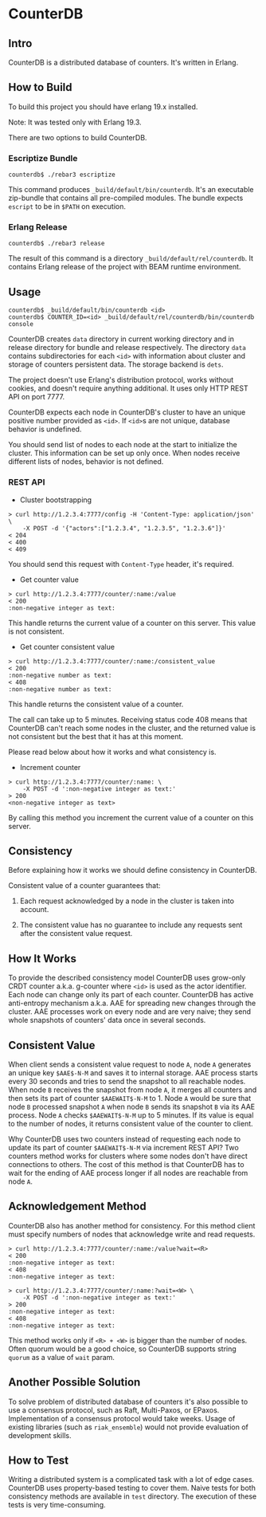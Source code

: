 # CounterDB

## Intro

CounterDB is a distributed database of counters. It's written in Erlang.

## How to Build

To build this project you should have erlang 19.x installed.

Note: It was tested only with Erlang 19.3.

There are two options to build CounterDB.

### Escriptize Bundle

```
counterdb$ ./rebar3 escriptize
```

This command produces `_build/default/bin/counterdb`. It's an executable
zip-bundle that contains all pre-compiled modules. The bundle expects `escript`
to be in `$PATH` on execution.

### Erlang Release

```
counterdb$ ./rebar3 release
```

The result of this command is a directory `_build/default/rel/counterdb`.
It contains Erlang release of the project with BEAM runtime environment.

## Usage

```
counterdb$ _build/default/bin/counterdb <id>
counterdb$ COUNTER_ID=<id> _build/default/rel/counterdb/bin/counterdb console
```

CounterDB creates `data` directory in current working directory and
in release directory for bundle and release respectively. The directory `data`
contains subdirectories for each `<id>` with information about cluster and
storage of counters persistent data. The storage backend is `dets`.

The project doesn't use Erlang's distribution protocol, works without
cookies, and doesn't require anything additional. It uses only HTTP REST API
on port 7777.

CounterDB expects each node in CounterDB's cluster to have an unique positive
number provided as `<id>`. If `<id>`s are not unique, database behavior
is undefined.

You should send list of nodes to each node at the start to initialize
the cluster. This information can be set up only once. When nodes receive
different lists of nodes, behavior is not defined.

### REST API

* Cluster bootstrapping

```
> curl http://1.2.3.4:7777/config -H 'Content-Type: application/json' \
    -X POST -d '{"actors":["1.2.3.4", "1.2.3.5", "1.2.3.6"]}'
< 204
< 400
< 409
```

You should send this request with `Content-Type` header, it's required.

* Get counter value

```
> curl http://1.2.3.4:7777/counter/:name:/value
< 200
:non-negative integer as text:
```

This handle returns the current value of a counter on this server. This value
is not consistent.

* Get counter consistent value

```
> curl http://1.2.3.4:7777/counter/:name:/consistent_value
< 200
:non-negative number as text:
< 408
:non-negative number as text:
```

This handle returns the consistent value of a counter.

The call can take up to 5 minutes. Receiving status code 408 means that
CounterDB can't reach some nodes in the cluster, and the returned value is not
consistent but the best that it has at this moment.

Please read below about how it works and what consistency is.

* Increment counter

```
> curl http://1.2.3.4:7777/counter/:name: \
    -X POST -d ':non-negative integer as text:'
> 200
<non-negative integer as text>
```

By calling this method you increment the current value of a counter
on this server.

## Consistency

Before explaining how it works we should define consistency in CounterDB.

Consistent value of a counter guarantees that:

1. Each request acknowledged by a node in the cluster is taken into account.

2. The consistent value has no guarantee to include any requests sent after
the consistent value request.

## How It Works

To provide the described consistency model CounterDB uses grow-only CRDT
counter a.k.a. g-counter where `<id>` is used as the actor identifier. Each
node can change only its part of each counter. CounterDB has active
anti-entropy mechanism a.k.a. AAE for spreading new changes through
the cluster. AAE processes work on every node and are very naive; they send
whole snapshots of counters' data once in several seconds.

## Consistent Value

When client sends a consistent value request to node `A`, node `A` generates
an unique key `$AAE$-N-M` and saves it to internal storage. AAE process starts
every 30 seconds and tries to send the snapshot to all reachable nodes. When
node `B` receives the snapshot from node `A`, it merges all counters and then
sets its part of counter `$AAEWAIT$-N-M` to 1. Node `A` would be sure that
node `B` processed snapshot `A` when node `B` sends its snapshot `B` via its
AAE process. Node `A` checks `$AAEWAIT$-N-M` up to 5 minutes. If its value
is equal to the number of nodes, it returns consistent value of the counter
to client.

Why CounterDB uses two counters instead of requesting each node to update its
part of counter `$AAEWAIT$-N-M` via increment REST API? Two counters method
works for clusters where some nodes don't have direct connections to others.
The cost of this method is that CounterDB has to wait for the ending of AAE
process longer if all nodes are reachable from node `A`.

## Acknowledgement Method

CounterDB also has another method for consistency. For this method client must
specify numbers of nodes that acknowledge write and read requests.

```
> curl http://1.2.3.4:7777/counter/:name:/value?wait=<R>
< 200
:non-negative integer as text:
< 408
:non-negative integer as text:

> curl http://1.2.3.4:7777/counter/:name:?wait=<W> \
    -X POST -d ':non-negative integer as text:'
> 200
:non-negative integer as text:
< 408
:non-negative integer as text:
```

This method works only if `<R> + <W>` is bigger than the number of nodes. Often
quorum would be a good choice, so CounterDB supports string `quorum` as
a value of `wait` param.

## Another Possible Solution

To solve problem of distributed database of counters it's also possible
to use a consensus protocol, such as Raft, Multi-Paxos, or EPaxos.
Implementation of a consensus protocol would take weeks. Usage of existing
libraries (such as `riak_ensemble`) would not provide evaluation of
development skills.

## How to Test

Writing a distributed system is a complicated task with a lot of edge cases.
CounterDB uses property-based testing to cover them. Naive tests for
both consistency methods are available in `test` directory. The execution
of these tests is very time-consuming.
